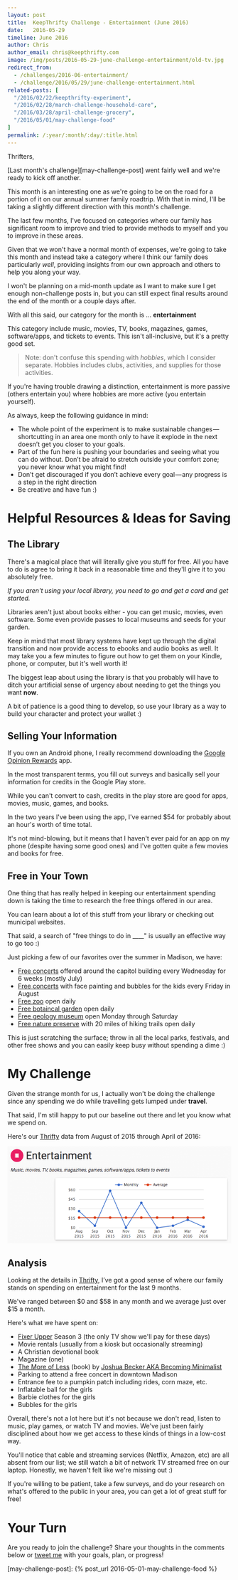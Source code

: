```yaml
---
layout: post
title:  KeepThrifty Challenge - Entertainment (June 2016)
date:   2016-05-29
timeline: June 2016
author: Chris
author_email: chris@keepthrifty.com
image: /img/posts/2016-05-29-june-challenge-entertainment/old-tv.jpg
redirect_from:
  - /challenges/2016-06-entertainment/
  - /challenge/2016/05/29/june-challenge-entertainment.html
related-posts: [
  "/2016/02/22/keepthrifty-experiment",
  "/2016/02/28/march-challenge-household-care",
  "/2016/03/28/april-challenge-grocery",
  "/2016/05/01/may-challenge-food"
]
permalink: /:year/:month/:day/:title.html
---
```


Thrifters,

[Last month's challenge][may-challenge-post] went fairly well and we're ready to kick off another.

This month is an interesting one as we're going to be on the road for a portion of it on our annual summer family roadtrip.  With that in mind, I'll be taking a slightly different direction with this month's challenge.

The last few months, I've focused on categories where our family has significant room to improve and tried to provide methods to myself and you to improve in these areas.

Given that we won't have a normal month of expenses, we're going to take this month and instead take a category where I think our family does particularly _well_, providing insights from our own approach and others to help you along your way.

I won't be planning on a mid-month update as I want to make sure I get enough non-challenge posts in, but you can still expect final results around the end of the month or a couple days after.

With all this said, our category for the month is ... __entertainment__

This category include music, movies, TV, books, magazines, games, software/apps, and tickets to events. This isn't all-inclusive, but it's a pretty good set.

> Note: don't confuse this spending with _hobbies_, which I consider separate. Hobbies includes clubs, activities, and supplies for those activities.

If you're having trouble drawing a distinction, entertainment is more passive (others entertain you) where hobbies are more active (you entertain yourself).

As always, keep the following guidance in mind:

* The whole point of the experiment is to make sustainable changes — shortcutting in an area one month only to have it explode in the next doesn’t get you closer to your goals.
* Part of the fun here is pushing your boundaries and seeing what you can do without. Don’t be afraid to stretch outside your comfort zone; you never know what you might find!
* Don’t get discouraged if you don’t achieve every goal — any progress is a step in the right direction
* Be creative and have fun :)

# Helpful Resources & Ideas for Saving #

## The Library ##

There's a magical place that will literally give you stuff for free. All you have to do is agree to bring it back in a reasonable time and they'll give it to you absolutely free.

_If you aren't using your local library, you need to go and get a card and get started._

Libraries aren't just about books either - you can get music, movies, even software. Some even provide passes to local museums and seeds for your garden.

Keep in mind that most library systems have kept up through the digital transition and now provide access to ebooks and audio books as well. It may take you a few minutes to figure out how to get them on your Kindle, phone, or computer, but it's well worth it!

The biggest leap about using the library is that you probably will have to ditch your artificial sense of urgency about needing to get the things you want __now__.

A bit of patience is a good thing to develop, so use your library as a way to build your character and protect your wallet :)

## Selling Your Information ##

If you own an Android phone, I really recommend downloading the [Google Opinion Rewards][google-opinion-rewards] app.

In the most transparent terms, you fill out surveys and basically sell your information for credits in the Google Play store.

While you can't convert to cash, credits in the play store are good for apps, movies, music, games, and books.

In the two years I've been using the app, I've earned $54 for probably about an hour's worth of time total.

It's not mind-blowing, but it means that I haven't ever paid for an app on my phone (despite having some good ones) and I've gotten quite a few movies and books for free.

## Free in Your Town ##

One thing that has really helped in keeping our entertainment spending down is taking the time to research the free things offered in our area.

You can learn about a lot of this stuff from your library or checking out municipal websites.

That said, a search of "free things to do in ____" is usually an effective way to go too :)

Just picking a few of our favorites over the summer in Madison, we have:

* [Free concerts][concerts-on-the-square] offered around the capitol building every Wednesday for 6 weeks (mostly July)
* [Free concerts][dane-dances] with face painting and bubbles for the kids every Friday in August
* [Free zoo][vilas-zoo] open daily
* [Free botaincal garden][olbrich-garden] open daily
* [Free geology museum][uw-geology-museum] open Monday through Saturday
* [Free nature preserve][uw-arboretum] with 20 miles of hiking trails open daily

This is just scratching the surface; throw in all the local parks, festivals, and other free shows and you can easily keep busy without spending a dime :)

# My Challenge #

Given the strange month for us, I actually won't be doing the challenge since any spending we do while travelling gets lumped under __travel__.

That said, I'm still happy to put our baseline out there and let you know what we spend on.

Here's our [Thrifty][thrifty-link] data from August of 2015 through April of 2016:

![Monthly entertainment spending chart][challenge-chart-entertainment]

## Analysis ##

Looking at the details in [Thrifty][thrifty-link], I’ve got a good sense of where our family stands on spending on entertainment for the last 9 months.

We've ranged between $0 and $58 in any month and we average just over $15 a month.

Here's what we have spent on:

* [Fixer Upper][fixer-upper] Season 3 (the only TV show we'll pay for these days)
* Movie rentals (usually from a kiosk but occasionally streaming)
* A Christian devotional book
* Magazine (one)
* [The More of Less][the-more-of-less] (book) by [Joshua Becker AKA Becoming Minimalist][becoming-minimalist]
* Parking to attend a free concert in downtown Madison
* Entrance fee to a pumpkin patch including rides, corn maze, etc.
* Inflatable ball for the girls
* Barbie clothes for the girls
* Bubbles for the girls

Overall, there's not a lot here but it's not because we don't read, listen to music, play games, or watch TV and movies. We've just been fairly disciplined about how we get access to these kinds of things in a low-cost way.

You'll notice that cable and streaming services (Netflix, Amazon, etc) are all absent from our list; we still watch a bit of network TV streamed free on our laptop. Honestly, we haven't felt like we're missing out :)

If you're willing to be patient, take a few surveys, and do your research on what's offered to the public in your area, you can get a lot of great stuff for free!

# Your Turn #

Are you ready to join the challenge? Share your thoughts in the comments below or [tweet me][tweet-link] with your goals, plan, or progress!

[thrifty-link]: http://tools.keepthrifty.com/
[tweet-link]: http://twitter.com/home/?status=@keepthrifty%20I%27m%20going%20to%20keep%20thrifty%20this%20month%20with%20the%20KeepThrifty%20Experiment!

[may-challenge-post]: {% post_url 2016-05-01-may-challenge-food %}

[fixer-upper]: http://www.hgtv.com/shows/fixer-upper
[the-more-of-less]: http://amzn.to/24fN1bM
[becoming-minimalist]: http://www.becomingminimalist.com/

[concerts-on-the-square]: http://www.wcoconcerts.org/performance-listing/category/concerts-on-the-square
[dane-dances]: http://www.danedances.org/
[vilas-zoo]: http://www.vilaszoo.org/
[olbrich-garden]: http://www.olbrich.org/
[uw-geology-museum]: http://geoscience.wisc.edu/museum_wp/
[uw-arboretum]: https://arboretum.wisc.edu/visit/

[google-opinion-rewards]: https://www.google.com/url?sa=t&rct=j&q=&esrc=s&source=web&cd=1&cad=rja&uact=8&ved=0ahUKEwi7lMPL3oDNAhULTFIKHelPDG4QFggcMAA&url=https%3A%2F%2Fplay.google.com%2Fstore%2Fapps%2Fdetails%3Fid%3Dcom.google.android.apps.paidtasks%26hl%3Den&usg=AFQjCNF2-dQaI8rABQ-EQxXTRPp_F5_0ag&sig2=cnVRZd4gNdrYO5QzZ8KkYQ

[challenge-chart-entertainment]: /img/posts/2016-05-29-june-challenge-entertainment/may-2016-entertainment-chart.png
